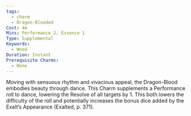 ```yaml
---
tags:
  - charm
  - Dragon-Blooded
Cost: 4m
Mins: Performance 2, Essence 1
Type: Supplemental
Keywords:
  - Wood
Duration: Instant
Prerequisite Charms:
  - None
---
```

Moving with sensuous rhythm and vivacious appeal, the Dragon-Blood embodies beauty through dance. This Charm supplements a Performance roll to dance, lowering the Resolve of all targets by 1. This both lowers the difficulty of the roll and potentially increases the bonus dice added by the Exalt’s Appearance (Exalted, p. 371).